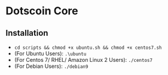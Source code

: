 # Dotscoin Core

## Installation
- ```cd scripts && chmod +x ubuntu.sh && chmod +x centos7.sh```
- (For Ubuntu Users): ```.\ubuntu```
- (For Centos 7/ RHEL/ Amazon Linux 2 Users): ```./centos7```
- (For Debian Users): ```./debian9```